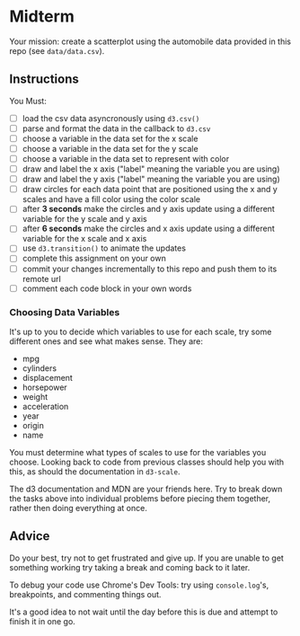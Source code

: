 # Midterm

Your mission: create a scatterplot using the automobile data provided in this repo (see `data/data.csv`).

## Instructions

You Must:

- [ ] load the csv data asyncronously using `d3.csv()`
- [ ] parse and format the data in the callback to `d3.csv`
- [ ] choose a variable in the data set for the x scale
- [ ] choose a variable in the data set for the y scale
- [ ] choose a variable in the data set to represent with color
- [ ] draw and label the x axis ("label" meaning the variable you are using)
- [ ] draw and label the y axis ("label" meaning the variable you are using)
- [ ] draw circles for each data point that are positioned using the x and y scales and have a fill color using the color scale
- [ ] after **3 seconds** make the circles and y axis update using a different variable for the y scale and y axis
- [ ] after **6 seconds** make the circles and x axis update using a different variable for the x scale and x axis
- [ ] use `d3.transition()` to animate the updates
- [ ] complete this assignment on your own
- [ ] commit your changes incrementally to this repo and push them to its remote url
- [ ] comment each code block in your own words

### Choosing Data Variables
It's up to you to decide which variables to use for each scale, try some different ones and see what makes sense. They are:

- mpg
- cylinders
- displacement
- horsepower
- weight
- acceleration
- year
- origin
- name

You must determine what types of scales to use for the variables you choose. Looking back to code from previous classes should help you with this, as should the documentation in `d3-scale`.

The d3 documentation and MDN are your friends here. Try to break down the tasks above into individual problems before piecing them together, rather then doing everything at once.

## Advice
Do your best, try not to get frustrated and give up. If you are unable to get something working try taking a break and coming back to it later.

To debug your code use Chrome's Dev Tools: try using `console.log`'s, breakpoints, and commenting things out.

It's a good idea to not wait until the day before this is due and attempt to finish it in one go.
